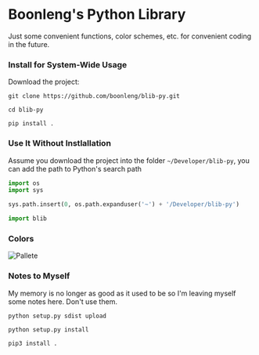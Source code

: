 Boonleng's Python Library
===

Just some convenient functions, color schemes, etc. for convenient coding in the future.

### Install for System-Wide Usage

Download the project:
```shell
git clone https://github.com/boonleng/blib-py.git
```

```shell
cd blib-py
```

```shell
pip install .
```

### Use It Without Instlallation

Assume you download the project into the folder `~/Developer/blib-py`, you can add the path to Python's search path

```python
import os
import sys

sys.path.insert(0, os.path.expanduser('~') + '/Developer/blib-py')

import blib
```

### Colors

![Pallete](blob/swatch-lab.png)

### Notes to Myself

My memory is no longer as good as it used to be so I'm leaving myself some notes here. Don't use them.

```shell
python setup.py sdist upload
```

```shell
python setup.py install
```

```shell
pip3 install .
```
